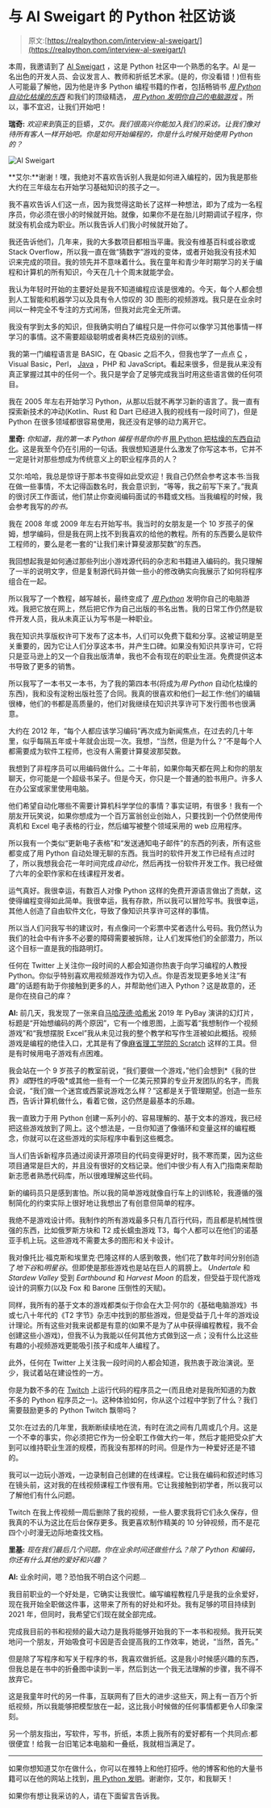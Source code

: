 # 与 Al Sweigart 的 Python 社区访谈

> 原文:[https://realpython.com/interview-al-sweigart/](https://realpython.com/interview-al-sweigart/)

本周，我邀请到了 [Al Sweigart](https://twitter.com/AlSweigart) ，这是 Python 社区中一个熟悉的名字。Al 是一名出色的开发人员、会议发言人、教师和折纸艺术家。(是的，你没看错！)但有些人可能最了解他，因为他是许多 Python 编程书籍的作者，包括畅销书 [*用 Python 自动化枯燥的东西*](https://realpython.com/asins/1593275994/) 和我们的顶级精选， [*用 Python 发明你自己的电脑游戏*](https://realpython.com/best-python-books/#invent-your-own-computer-games-with-python-4th-edition) 。所以，事不宜迟，让我们开始吧！

**瑞奇:** *欢迎来到*真正的巨蟒，*艾尔。我们很高兴你能加入我们的采访。让我们像对待所有客人一样开始吧。你是如何开始编程的，你是什么时候开始使用 Python 的？*

![Al Sweigart](../Images/d712ad6dd224ad7ec71c781224ff8e9b.png)

**艾尔:**谢谢！嘿，我绝对不喜欢告诉别人我是如何进入编程的，因为我是那些大约在三年级左右开始学习基础知识的孩子之一。

我不喜欢告诉人们这一点，因为我觉得这助长了这样一种想法，即为了成为一名程序员，你必须在很小的时候就开始。就像，如果你不是在胎儿时期调试子程序，你就没有机会成为职业。所以我告诉人们我小时候就开始了。

我还告诉他们，几年来，我的大多数项目都相当平庸。我没有维基百科或谷歌或 Stack Overflow，所以我一直在做“猜数字”游戏的变体，或者开始我没有技术知识来完成的项目。我的领先并不意味着什么。我在童年和青少年时期学习的关于编程和计算机的所有知识，今天在几十个周末就能学会。

我认为年轻时开始的主要好处是我不知道编程应该是很难的。今天，每个人都会想到人工智能和机器学习以及具有令人惊叹的 3D 图形的视频游戏。我只是在业余时间以一种完全不专注的方式闲荡，但我对此完全无所谓。

我没有学到太多的知识，但我确实明白了编程只是一件你可以像学习其他事情一样学习的事情。这不需要超级聪明或者奥林匹克级别的训练。

我的第一门编程语言是 BASIC，在 Qbasic 之后不久，但我也学了一点点 [C](https://realpython.com/build-python-c-extension-module/) ，Visual Basic，Perl， [Java](https://realpython.com/oop-in-python-vs-java/) ，PHP 和 JavaScript。看起来很多，但是我从来没有真正掌握过其中的任何一个。我只是学会了足够完成我当时用这些语言做的任何项目。

我在 2005 年左右开始学习 Python，从那以后就不再学习新的语言了。我一直有探索新技术的冲动(Kotlin、Rust 和 Dart 已经进入我的视线有一段时间了)，但是 Python 在很多领域都很容易使用，我还没有足够的动力离开它。

**里奇:** *你知道，我的第一本 Python 编程书是你的书* [用 Python 把枯燥的东西自动化](https://realpython.com/asins/1593275994/)。这是我至今仍在引用的一句话。我很想知道是什么激发了你写这本书，它并不一定是针对那些想成为传统意义上的职业程序员的人？

艾尔:哈哈，我总是惊讶于那本书变得如此受欢迎！我自己仍然会参考这本书:当我在做一些事情，不太记得函数名时，我会意识到，“等等，我之前写下来了。”我真的很讨厌工作面试，他们禁止你查阅编码面试的书籍或文档。当我编程的时候，我会参考我写的*的书。*

我在 2008 年或 2009 年左右开始写书。我当时的女朋友是一个 10 岁孩子的保姆，想学编码，但是我在网上找不到我喜欢的给他的教程。所有的东西要么是软件工程师的，要么是老一套的“让我们来计算斐波那契数”的东西。

我回想起我是如何通过那些列出小游戏源代码的杂志和书籍进入编码的。我只理解了一半的说明文字，但是复制源代码并做一些小的修改确实向我展示了如何将程序组合在一起。

所以我写了一个教程，越写越长，最终变成了 [*用 Python*](https://realpython.com/asins/1593277954/) 发明你自己的电脑游戏。我把它放在网上，然后把它作为自己出版的书名出售。我的日常工作仍然是软件开发人员，我从未真正认为写书是一种职业。

我在知识共享版权许可下发布了这本书，人们可以免费下载和分享。这被证明是至关重要的，因为它让人们分享这本书，并产生口碑。如果没有知识共享许可，它将只是亚马逊上的又一个自我出版清单，我也不会有现在的职业生涯。免费提供这本书导致了更多的销售。

所以我写了一本书又一本书，为了我的第四本书(将成为*用 Python* 自动化枯燥的东西)，我和没有淀粉出版社签了合同。我真的很喜欢和他们一起工作:他们的编辑很棒，他们的书都是高质量的，他们对我继续在知识共享许可下发行图书也很满意。

大约在 2012 年，“每个人都应该学习编码”再次成为新闻焦点，在过去的几十年里，似乎每隔五年或十年就会出现一次。我想，“当然，但是为什么？”不是每个人都需要成为软件工程师，也没有人需要计算斐波那契数。

我想到了非程序员可以用编码做什么。二十年前，如果你每天都在网上和你的朋友聊天，你可能是一个超级书呆子。但是今天，你只是一个普通的脸书用户。许多人在办公室或家里使用电脑。

他们希望自动化哪些不需要计算机科学学位的事情？事实证明，有很多！我有一个朋友开玩笑说，如果你想成为一个百万富翁创业创始人，只要找到一个仍然使用传真机和 Excel 电子表格的行业，然后编写被整个领域采用的 web 应用程序。

所以我有一个类似“更新电子表格”和“发送通知电子邮件”的东西的列表，所有这些都变成了用 Python 自动处理无聊的东西。我当时的软件开发工作已经有点过时了，所以我想我会花一年时间完成*自动化*，然后再找一份软件开发工作。我已经做了六年的全职作家和在线课程开发者。

运气真好。我很幸运，有数百人对像 Python 这样的免费开源语言做出了贡献，这使得编程变得如此简单。我很幸运，我有存款，所以我可以冒险写书。我很幸运，其他人创造了自由软件文化，导致了像知识共享许可这样的事情。

所以当人们问我写书的建议时，有点像问一个彩票中奖者选什么号码。我仍然认为我们的社会中有许多不必要的障碍需要被拆除，让人们发挥他们的全部潜力，所以这个目标一直是我的指路明灯。

任何在 Twitter 上关注你一段时间的人都会知道你热衷于向学习编程的人教授 Python。你似乎特别喜欢用视频游戏作为切入点。你是否发现更多地关注“有趣”的话题有助于你接触到更多的人，并帮助他们进入 Python？这是故意的，还是你在挠自己的痒？

**Al:** 前几天，我发现了一张来自[马哈茂德·哈希米](https://twitter.com/mhashemi) 2019 年 PyBay 演讲的幻灯片，标题是“开始想编码的两个原因”，它有一个维恩图，上面写着“我想制作一个视频游戏”和“我想摆脱 Excel”我从未见过我的整个教学和写作生涯被如此概括。视频游戏是编程的绝佳入口，尤其是有了像[麻省理工学院的 Scratch](https://scratch.mit.edu) 这样的工具。但是有时候用电子游戏有点困难。

我会站在一个 9 岁孩子的教室前说，“我们要做一个游戏，”他们会想到*《我的世界》*或*野性的呼吸*或其他一些有一个一亿美元预算的专业开发团队的名字，而我会说，“我们做一个迷宫或西蒙说游戏怎么样？”这都是关于管理期望。创造一些东西，告诉计算机做什么，看着它做，这仍然是最基本的乐趣。

我一直致力于用 Python 创建一系列小的、容易理解的、基于文本的游戏，我已经把这些游戏放到了网上。这个想法是，一旦你知道了像循环和变量这样的编程概念，你就可以在这些游戏的实际程序中看到这些概念。

当人们告诉新程序员通过阅读开源项目的代码变得更好时，我不寒而栗，因为这些项目通常是巨大的，并且没有很好的文档记录。他们中很少有人有入门指南来帮助新志愿者熟悉代码库，所以很难理解这些代码。

新的编码员只是感到害怕。所以我的简单游戏就像自行车上的训练轮，我遵循的强制简化的约束实际上很好地让我想出了有创意但简单的程序。

我绝不是游戏设计师。我制作的所有游戏最多只有几百行代码，而且都是机械性很强的东西，比如俄罗斯方块和 T2 成长蠕虫游戏 T3，每个人都可以在他们的诺基亚手机上玩。这些游戏不需要太多的图形和关卡设计。

我对像托比·福克斯和埃里克·巴隆这样的人感到敬畏，他们花了数年时间分别创造了*地下谷*和*明星谷*。但即使是那些游戏也是站在巨人的肩膀上。 *Undertale* 和 *Stardew Valley* 受到 *Earthbound* 和 *Harvest Moon* 的启发，但受益于现代游戏设计的洞察力(以及 Fox 和 Barone 压倒性的天赋)。

同样，我所有的基于文本的游戏都类似于你会在大卫·阿尔的《基础电脑游戏》书或七八十年代的《T2 字节》杂志中找到的那些游戏，但是受益于几十年的游戏设计理论。所有这些对我来说都是有意的(如果不是为了从中获得编程教程，我不会创建这些小游戏)，但我不认为我能以任何其他方式做到这一点；没有什么比这些有趣的小视频游戏更能吸引孩子和成年人编程了。

此外，任何在 Twitter 上关注我一段时间的人都会知道，我热衷于政治演说。至少，我试着站在建设性的一方。

你是为数不多的在 [Twitch](https://www.twitch.tv/AlSweigart) 上运行代码的程序员之一(而且绝对是我所知道的为数不多的 Python 程序员之一)。这种体验如何，你从这个过程中学到了什么？我们需要鼓励更多的 Python Twitch 飘带吗？

艾尔:在过去的几年里，我断断续续地在流，有时在流之间有几周或几个月。这是一个不幸的事实，你必须把它作为一份全职工作做大约一年，然后才能把受众扩大到可以维持职业生涯的规模，而我没有那样的时间。但是作为一种爱好还是不错的。

我可以一边玩小游戏，一边录制自己创建的在线课程。它让我在编码和叙述时练习在镜头前，这对我的在线视频课程工作很有用。它让我接触到初学者，所以我可以了解他们有什么问题。

Twitch 在我上传视频一周后删除了我的视频，一些人要求我将它们永久保存，但我真的不认为这比在后台保存更多。我更喜欢制作精美的 10 分钟视频，而不是花四个小时漫无边际地查找文档。

**里基:** *现在我们最后几个问题。你在业余时间还做些什么？除了 Python 和编码，你还有什么其他的爱好和兴趣？*

**Al:** 业余时间，嗯？恐怕我不明白这个问题…

我目前职业的一个好处是，它确实让我很忙。编写编程教程几乎是我的业余爱好，现在我开始全职做这件事，这带来了所有的好处和坏处。我有足够的项目持续到 2021 年，但同时，我希望它们现在就全部完成。

完成我目前的书和视频的最大动力是我将能够开始我的下一本书和视频。我开玩笑地问一个朋友，开始吸食可卡因是否会提高我的工作效率，她说，“当然，首先。”

但是除了写程序和写关于程序的书，我喜欢做折纸。这是我小时候感兴趣的东西，但我总是在书中的折叠图中读到一半，然后到达一个我无法理解的步骤，我不得不放弃它。

这是我童年时代的另一件事，互联网有了巨大的进步:这些天，网上有一百万个折纸视频，所以我能够把模型放在一起，这比我小时候做的任何事情都更令人印象深刻。

另一个朋友指出，写软件，写书，折纸，本质上我所有的爱好都有一个共同点:都很便宜！给我一台旧笔记本电脑和一叠纸，我就相当满足了。

* * *

如果你想知道艾尔在做什么，你可以在推特上和他打招呼。他的博客和他的大量书籍可以在他的网站上找到，[用 Python 发明](https://inventwithpython.com/)。谢谢你，艾尔，和我聊天！

如果你有想让我采访的人，请在下面留言告诉我。